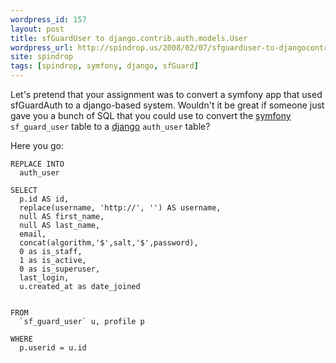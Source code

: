 ```yaml
---
wordpress_id: 157
layout: post
title: sfGuardUser to django.contrib.auth.models.User
wordpress_url: http://spindrop.us/2008/02/07/sfguarduser-to-djangocontribauthmodelsuser/
site: spindrop
tags: [spindrop, symfony, django, sfGuard]
---
```

Let's pretend that your assignment was to convert a symfony app that used sfGuardAuth to a django-based system.  Wouldn't it be great if someone just gave you a bunch of SQL that you could use to convert the [symfony][] `sf_guard_user` table to a [django][] `auth_user` table?

<!--more-->

Here you go:


    REPLACE INTO 
      auth_user

    SELECT 
      p.id AS id, 
      replace(username, 'http://', '') AS username,
      null AS first_name,
      null AS last_name,
      email,
      concat(algorithm,'$',salt,'$',password),
      0 as is_staff,
      1 as is_active,
      0 as is_superuser, 
      last_login,
      u.created_at as date_joined


    FROM 
      `sf_guard_user` u, profile p 

    WHERE
      p.userid = u.id


[rbu]: http://reviewsby.us/
[symfony]: http://symfony-project.com/
[django]: http://djangoproject.com/
